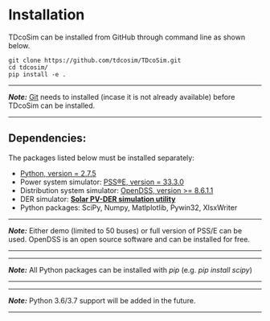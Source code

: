 # Installation
TDcoSim can be installed from GitHub through command line as shown below.

    git clone https://github.com/tdcosim/TDcoSim.git
    cd tdcosim/
    pip install -e .

***
***Note:*** [Git](https://git-scm.com/) needs to installed  (incase it is not already available) before TDcoSim can be installed.

***

## Dependencies:
The packages listed below must be installed separately:

* [Python, version = 2.7.5](https://www.python.org/)
* Power system simulator: [PSS®E, version =  33.3.0](https://new.siemens.com/global/en/products/energy/services/transmission-distribution-smart-grid/consulting-and-planning/pss-software/pss-e.html) 
* Distribution system simulator: [OpenDSS, version >= 8.6.1.1](https://sourceforge.net/projects/electricdss/) 
* DER simulator: [**Solar PV-DER simulation utility**](https://github.com/sibyjackgrove/SolarPV-DER-simulation-utility)
* Python packages: SciPy, Numpy, Matlplotlib, Pywin32, XlsxWriter

***
***Note:*** Either demo (limited to 50 buses) or full version of PSS/E can be used.  OpenDSS is an open source software and can be installed for free.

***
***
***Note:*** All Python packages can be installed with *pip* (e.g. *pip install scipy*)

***
***
***Note:*** Python 3.6/3.7 support will be added in the future.

***

